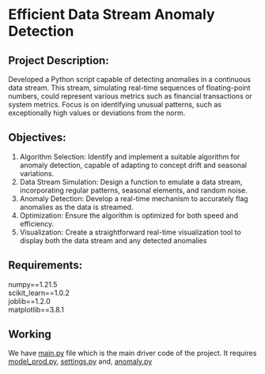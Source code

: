 # Efficient Data Stream Anomaly Detection

## Project Description:
Developed a Python script capable of detecting anomalies in a continuous data stream. This stream, simulating real-time sequences of floating-point numbers, could represent various metrics such as financial transactions or system metrics. Focus is on identifying unusual patterns, such as exceptionally high values or deviations from the norm.

## Objectives:
1. Algorithm Selection: Identify and implement a suitable algorithm for anomaly detection, capable of adapting to concept drift and seasonal variations.
2. Data Stream Simulation: Design a function to emulate a data stream, incorporating regular patterns, seasonal elements, and random noise.
3. Anomaly Detection: Develop a real-time mechanism to accurately flag anomalies as the data is streamed.
4. Optimization: Ensure the algorithm is optimized for both speed and efficiency.
5. Visualization: Create a straightforward real-time visualization tool to display both the data stream and any detected anomalies

## Requirements:
numpy==1.21.5<br>
scikit_learn==1.0.2<br>
joblib==1.2.0<br>
matplotlib==3.8.1

## Working
We have [main.py](https://github.com/ParagGawai/Efficient_Data_Stream_Anomaly_Detection/blob/main/main.py) file which is the main driver code of the project. It requires [model_prod.py](https://github.com/ParagGawai/Efficient_Data_Stream_Anomaly_Detection/blob/main/model_prod.py), [settings.py](https://github.com/ParagGawai/Efficient_Data_Stream_Anomaly_Detection/blob/main/settings.py) and, [anomaly.py]()
